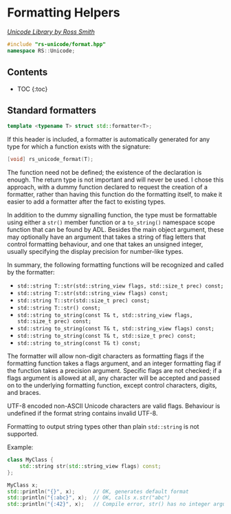 # Formatting Helpers

_[Unicode Library by Ross Smith](index.html)_

```c++
#include "rs-unicode/format.hpp"
namespace RS::Unicode;
```

## Contents

* TOC
{:toc}

## Standard formatters

```c++
template <typename T> struct std::formatter<T>;
```

If this header is included, a formatter is automatically generated for any
type for which a function exists with the signature:

```c++
[void] rs_unicode_format(T);
```

The function need not be defined; the existence of the declaration is enough.
The return type is not important and will never be used. I chose this
approach, with a dummy function declared to request the creation of a
formatter, rather than having this function do the formatting itself, to make
it easier to add a formatter after the fact to existing types.

In addition to the dummy signalling function, the type must be formattable
using either a `str()` member function or a `to_string()` namespace scope
function that can be found by ADL. Besides the main object argument, these
may optionally have an argument that takes a string of flag letters that
control formatting behaviour, and one that takes an unsigned integer, usually
specifying the display precision for number-like types.

In summary, the following formatting functions will be recognized and called
by the formatter:

* `std::string T::str(std::string_view flags, std::size_t prec) const;`
* `std::string T::str(std::string_view flags) const;`
* `std::string T::str(std::size_t prec) const;`
* `std::string T::str() const;`
* `std::string to_string(const T& t, std::string_view flags, std::size_t prec) const;`
* `std::string to_string(const T& t, std::string_view flags) const;`
* `std::string to_string(const T& t, std::size_t prec) const;`
* `std::string to_string(const T& t) const;`

The formatter will allow non-digit characters as formatting flags if the
formatting function takes a flags argument, and an integer formatting flag if
the function takes a precision argument. Specific flags are not checked; if a
flags argument is allowed at all, any character will be accepted and passed
on to the underlying formatting function, except control characters, digits,
and braces.

UTF-8 encoded non-ASCII Unicode characters are valid flags. Behaviour is
undefined if the format string contains invalid UTF-8.

Formatting to output string types other than plain `std::string` is not
supported.

Example:

```c++
class MyClass {
    std::string str(std::string_view flags) const;
};

MyClass x;
std::println("{}", x);      // OK, generates default format
std::println("{:abc}", x);  // OK, calls x.str("abc")
std::println("{:42}", x);   // Compile error, str() has no integer argument
```
